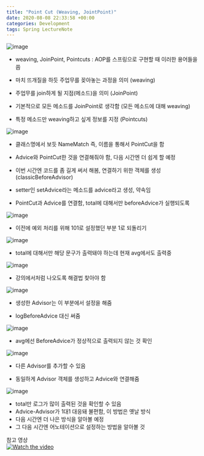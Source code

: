 ```yaml
---
title: "Point Cut (Weaving, JointPoint)"
date: 2020-08-08 22:33:58 +00:00
categories: Development
tags: Spring LectureNote
---
```


![image](https://user-images.githubusercontent.com/24868649/89720745-94436c80-da10-11ea-8f09-d8d3e6b1d126.png)

- weaving, JoinPoint, Pointcuts : AOP를 스프링으로 구현할 때 이러한 용어들을 씀

- 마치 뜨개질을 하듯 주업무를 꽂아놓는 과정을 의미 (weaving)

- 주업무를 join하게 될 지점(메소드)을 의미 (JoinPoint)

- 기본적으로 모든 메소드를 JoinPoint로 생각함 (모든 메소드에 대해 weaving)

- 특정 메소드만 weaving하고 싶게 정보를 지정 (Pointcuts)

![image](https://user-images.githubusercontent.com/24868649/89720748-a45b4c00-da10-11ea-9419-d80fd973c605.png)

- 클래스명에서 보듯 NameMatch 즉, 이름을 통해서 PointCut을 함

- Advice와 PointCut한 것을 연결해줘야 함, 다음 시간엔 더 쉽게 할 예정

- 이번 시간엔 코드를 좀 길게 써서 해봄, 연결하기 위한 객체를 생성(classicBeforeAdvisor)

- setter인 setAdvice라는 메소드를 advice라고 생성, 약속임

- PointCut과 Advice를 연결함, total에 대해서만 beforeAdvice가 실행되도록

![image](https://user-images.githubusercontent.com/24868649/89720753-ade4b400-da10-11ea-80ba-e91e681cbe34.png)

- 이전에 예외 처리를 위해 101로 설정했던 부분 1로 되돌리기

![image](https://user-images.githubusercontent.com/24868649/89720755-b63cef00-da10-11ea-848a-7562bdb6fd5b.png)

- total에 대해서만 해당 문구가 출력돼야 하는데 현재 avg에서도 출력중

![image](https://user-images.githubusercontent.com/24868649/89720757-bb01a300-da10-11ea-93bd-55d2bcf71eb5.png)

- 강의에서처럼 나오도록 해결법 찾아야 함

![image](https://user-images.githubusercontent.com/24868649/89720760-c1901a80-da10-11ea-869e-7c8f413b1548.png)

- 생성한 Advisor는 이 부분에서 설정을 해줌

- logBeforeAdvice 대신 써줌

![image](https://user-images.githubusercontent.com/24868649/89720764-cb198280-da10-11ea-9c31-854b1eab6187.png)

- avg에선 BeforeAdvice가 정상적으로 출력되지 않는 것 확인

![image](https://user-images.githubusercontent.com/24868649/89720766-d076cd00-da10-11ea-9fee-041776ac2ee6.png)

- 다른 Advisor를 추가할 수 있음

- 동일하게 Advisor 객체를 생성하고 Advice와 연결해줌

![image](https://user-images.githubusercontent.com/24868649/89720776-e8e6e780-da10-11ea-9893-9421c696f24c.png)

- total만 로그가 많이 출력된 것을 확인할 수 있음
- Advice-Advisor가 1대1 대응돼 불편함, 이 방법은 옛날 방식
- 다음 시간엔 더 나은 방식을 알아볼 예정
- 그 다음 시간엔 어노테이션으로 설정하는 방법을 알아볼 것

참고 영상  
[![Watch the video](https://img.youtube.com/vi/ikKy-6K63wU/hqdefault.jpg)](https://youtu.be/ikKy-6K63wU)
